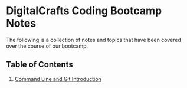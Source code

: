 # DigitalCrafts Coding Bootcamp Notes
The following is a collection of notes and topics that have been covered over the course of our bootcamp.

## Table of Contents
1. [Command Line and Git Introduction](/Users/anthonymeleah/DigitalCrafts/classes/command_line_organization/)